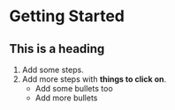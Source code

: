 # Getting Started 
## This is a heading
1. Add some steps.
2. Add more steps with **things to click on**.
   * Add some bullets too
   * Add more bullets
